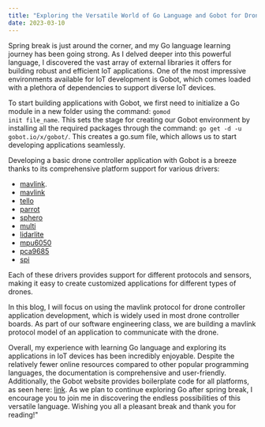 ```yaml
---
title: "Exploring the Versatile World of Go Language and Gobot for Drone Controller Application Development"
date: 2023-03-10
---
```


Spring break is just around the corner, and my Go language learning journey has been going strong. As I delved deeper into this powerful language, I discovered the vast array of external libraries it offers for building robust and efficient IoT applications. One of the most impressive environments available for IoT development is Gobot, which comes loaded with a plethora of dependencies to support diverse IoT devices.

To start building applications with Gobot, we first need to initialize a Go module in a new folder using the command: <code>gomod init file_name</code>. This sets the stage for creating our Gobot environment by installing all the required packages through the command: <code>go get -d -u gobot.io/x/gobot/</code>. This creates a go.sum file, which allows us to start developing applications seamlessly.

Developing a basic drone controller application with Gobot is a breeze thanks to its comprehensive platform support for various drivers:
- <a href="https://gobot.io/documentation/platforms/mavlink/">mavlink</a>.
- <a href="https://gobot.io/documentation/platforms/dji/">mavlink</a>
- <a href="https://gobot.io/documentation/platforms/tello/">tello</a>
- <a href="https://gobot.io/documentation/platforms/parrot/">parrot</a>
- <a href="https://gobot.io/documentation/platforms/sphero/">sphero</a>
- <a href="https://gobot.io/documentation/platforms/multi/">multi</a>
- <a href="https://gobot.io/documentation/platforms/lidarlite/">lidarlite</a>
- <a href="https://gobot.io/documentation/platforms/mpu6050/">mpu6050</a>
- <a href="https://gobot.io/documentation/platforms/pca9685/">pca9685</a>
- <a href="https://gobot.io/documentation/platforms/spi/">spi</a>

Each of these drivers provides support for different protocols and sensors, making it easy to create customized applications for different types of drones.

In this blog, I will focus on using the mavlink protocol for drone controller application development, which is widely used in most drone controller boards. As part of our software engineering class, we are building a mavlink protocol model of an application to communicate with the drone.

Overall, my experience with learning Go language and exploring its applications in IoT devices has been incredibly enjoyable. Despite the relatively fewer online resources compared to other popular programming languages, the documentation is comprehensive and user-friendly. Additionally, the Gobot website provides boilerplate code for all platforms, as seen here: <a href="https://gobot.io/documentation/platforms/mavlink/#:~:text=Guides-,Platforms,-Drivers">link</a>. As we plan to continue exploring Go after spring break, I encourage you to join me in discovering the endless possibilities of this versatile language. Wishing you all a pleasant break and thank you for reading!"
